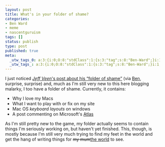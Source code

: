 ```yaml
---
layout: post
title: What's in your folder of shame?
categories:
- Ben Ward
- meme
- nascentguruism
tags: []
status: publish
type: post
published: true
meta:
  _utw_tags_0: a:3:{i:0;O:8:"stdClass":1:{s:3:"tag";s:8:"Ben-Ward";}i:1;O:8:"stdClass":1:{s:3:"tag";s:4:"meme";}i:2;O:8:"stdClass":1:{s:3:"tag";s:14:"nascentguruism";}}
  _utw_tags_: a:3:{i:0;O:8:"stdClass":1:{s:3:"tag";s:8:"Ben-Ward";}i:1;O:8:"stdClass":1:{s:3:"tag";s:4:"meme";}i:2;O:8:"stdClass":1:{s:3:"tag";s:14:"nascentguruism";}}
---
```

I just noticed [<cite>Jeff Veen</cite>'s post about his <q>folder of shame</q>][jeff folder of shame] (via [Ben][ben folder of shame], surprise, surprise) and, much as I'm still very new to this here blogging malarky, I too have a folder of shame. Currently, it contains:

* Why I love my Macs
* What I want to play with or fix on my site
* Mac OS *keyboard layouts* on windows
* A post commenting on Microsoft's [Atlas][]

As I'm still pretty new to the game, my folder actually seems to contain things I'm seriously working on, but haven't yet finished. This, though, is mostly because I'm still very much trying to find my feet in the world and get the hang of writing things for <del>my mum</del><ins>the world</ins> to see. 

[ben folder of shame]: http://ben-ward.co.uk/journal/whats-in-your-folder-of-shame/
[jeff folder of shame]: http://www.veen.com/jeff/archives/000811.html
[Atlas]: http://atlas.asp.net/
